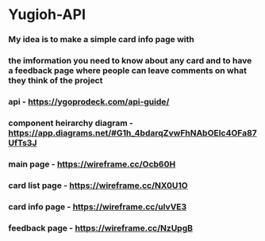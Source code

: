 # Yugioh-API

### My idea is to make a simple card info page with

### the imformation you need to know about any card and to have a feedback page where people can leave comments on what they think of the project

### api - https://ygoprodeck.com/api-guide/

### component heirarchy diagram - https://app.diagrams.net/#G1h_4bdarqZvwFhNAbOEIc4OFa87UfTs3J

### main page - https://wireframe.cc/Ocb60H

### card list page - https://wireframe.cc/NX0U1O

### card info page - https://wireframe.cc/ulvVE3

### feedback page - https://wireframe.cc/NzUpgB
